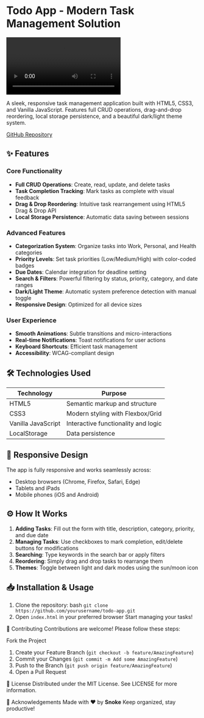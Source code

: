 # Todo App - Modern Task Management Solution

![Todo App Preview]( https://cdn.discordapp.com/attachments/1398589108187693107/1399796211665342474/Screen_Recording_2025-07-29_at_18.42.43.mov?ex=68a7f70f&is=68a6a58f&hm=0a93c4079d6ef308860d5fe16a1aa8c102c8765361239a2c5349785c81c37dae& )

A sleek, responsive task management application built with HTML5, CSS3, and Vanilla JavaScript. Features full CRUD operations, drag-and-drop reordering, local storage persistence, and a beautiful dark/light theme system.

[GitHub Repository](https://github.com/Snoke988/Todo-app)

## ✨ Features

### Core Functionality
- **Full CRUD Operations**: Create, read, update, and delete tasks
- **Task Completion Tracking**: Mark tasks as complete with visual feedback
- **Drag & Drop Reordering**: Intuitive task rearrangement using HTML5 Drag & Drop API
- **Local Storage Persistence**: Automatic data saving between sessions

### Advanced Features
- **Categorization System**: Organize tasks into Work, Personal, and Health categories
- **Priority Levels**: Set task priorities (Low/Medium/High) with color-coded badges
- **Due Dates**: Calendar integration for deadline setting
- **Search & Filters**: Powerful filtering by status, priority, category, and date ranges
- **Dark/Light Theme**: Automatic system preference detection with manual toggle
- **Responsive Design**: Optimized for all device sizes

### User Experience
- **Smooth Animations**: Subtle transitions and micro-interactions
- **Real-time Notifications**: Toast notifications for user actions
- **Keyboard Shortcuts**: Efficient task management
- **Accessibility**: WCAG-compliant design

## 🛠️ Technologies Used

| Technology       | Purpose                                  |
|------------------|------------------------------------------|
| HTML5            | Semantic markup and structure            |
| CSS3             | Modern styling with Flexbox/Grid         |
| Vanilla JavaScript | Interactive functionality and logic     |
| LocalStorage     | Data persistence                         |

## 📱 Responsive Design

The app is fully responsive and works seamlessly across:
- Desktop browsers (Chrome, Firefox, Safari, Edge)
- Tablets and iPads
- Mobile phones (iOS and Android)

## ⚙️ How It Works

1. **Adding Tasks**: Fill out the form with title, description, category, priority, and due date
2. **Managing Tasks**: Use checkboxes to mark completion, edit/delete buttons for modifications
3. **Searching**: Type keywords in the search bar or apply filters
4. **Reordering**: Simply drag and drop tasks to rearrange them
5. **Themes**: Toggle between light and dark modes using the sun/moon icon

## 📥 Installation & Usage

1. Clone the repository:
   bash
`git clone https://github.com/yourusername/todo-app.git`
2. Open `index.html` in your preferred browser
Start managing your tasks!

🤝 Contributing
Contributions are welcome! Please follow these steps:

Fork the Project
1. Create your Feature Branch (`git checkout -b feature/AmazingFeature`)
2. Commit your Changes (`git commit -m Add some AmazingFeature`)
3. Push to the Branch (`git push origin feature/AmazingFeature`)
4. Open a Pull Request

📄 License
Distributed under the MIT License. See LICENSE for more information.

🌟 Acknowledgements
Made with ❤️ by **Snoke**
Keep organized, stay productive!
